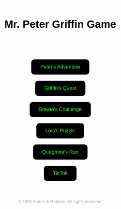 # Roberto fernandez <!DOCTYPE html>
<html lang="en">
<head>
  <meta charset="UTF-8">
  <title>Mr. Peter Griffin Game – Made by Amber and Roberto</title>
  <style>
    body {
      margin: 0;
      padding: 0;
      background-image: url('https://sstournamentdesigns.neocities.org/CartoonCharacters/Graphics/pg16/bg6_pg16.jpg');
      background-size: cover;
      background-position: center;
      font-family: 'Arial Black', sans-serif;
      color: #FFFFFF;
      text-align: center;
    }

    header {
      background-color: #39FF14;
      padding: 20px;
      box-shadow: 0 0 10px #39FF14;
    }

    header h1 {
      margin: 0;
      font-size: 2.5em;
      color: #000000;
    }

    .game-links {
      display: flex;
      flex-direction: column;
      align-items: center;
      margin: 40px 0;
    }

    .game-links a {
      display: inline-block;
      background-color: #000000;
      color: #39FF14;
      text-decoration: none;
      padding: 15px 30px;
      margin: 10px;
      border-radius: 10px;
      font-size: 1.2em;
      transition: background-color 0.3s, color 0.3s;
    }

    .game-links a:hover {
      background-color: #39FF14;
      color: #000000;
    }

    footer {
      margin: 50px 0 20px;
      font-size: 1em;
      color: #AAAAAA;
    }

    @media (max-width: 600px) {
      header h1 {
        font-size: 1.8em;
      }

      .game-links a {
        width: 80%;
        font-size: 1em;
      }
    }
  </style>
</head>
<body>
  <header>
    <h1>Mr. Peter Griffin Game</h1>
    <p>Made by Amber and Roberto</p>
  </header>

  <div class="game-links">
    <a href="https://tinyurl.com/game-peter" target="_blank">Peter's Adventure</a>
    <a href="https://tinyurl.com/game-griffin" target="_blank">Griffin's Quest</a>
    <a href="https://tinyurl.com/game-stewie" target="_blank">Stewie's Challenge</a>
    <a href="https://tinyurl.com/game-lois" target="_blank">Lois's Puzzle</a>
    <a href="https://tinyurl.com/game-quagmire" target="_blank">Quagmire's Run</a>
    <a href="https://tinyurl.com/2hnc8ns4" target="_blank">TikTok</a>
  </div>

  <footer>
    &copy; 2025 Amber & Roberto. All rights reserved.
  </footer>
</body>
</html>
